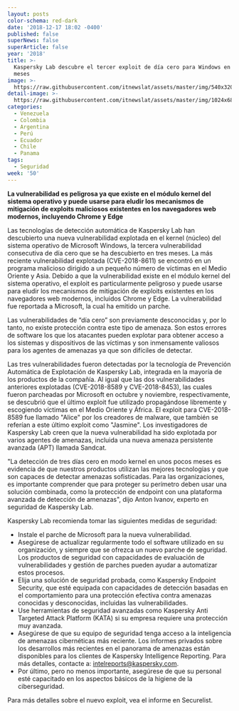 ```yaml
---
layout: posts
color-schema: red-dark
date: '2018-12-17 18:02 -0400'
published: false
superNews: false
superArticle: false
year: '2018'
title: >-
  Kaspersky Lab descubre el tercer exploit de día cero para Windows en tres
  meses  
image: >-
  https://raw.githubusercontent.com/itnewslat/assets/master/img/540x320/Vulnerabilidad-Windows-p.jpg
detail-image: >-
  https://raw.githubusercontent.com/itnewslat/assets/master/img/1024x680/Vulnerabilidad-Windows-g.jpg
categories:
  - Venezuela
  - Colombia
  - Argentina
  - Perú
  - Ecuador
  - Chile
  - Panama
tags:
  - Seguridad
week: '50'
---
```

**La vulnerabilidad es peligrosa ya que existe en el módulo kernel del sistema operativo y puede usarse para eludir los mecanismos de mitigación de exploits maliciosos existentes en los navegadores web modernos, incluyendo Chrome y Edge**

Las tecnologías de detección automática de Kaspersky Lab han descubierto una nueva vulnerabilidad explotada en el kernel (núcleo) del sistema operativo de Microsoft Windows, la tercera vulnerabilidad consecutiva de día cero que se ha descubierto en tres meses. La más reciente vulnerabilidad explotada (CVE-2018-8611) se encontró en un programa malicioso dirigido a un pequeño número de víctimas en el Medio Oriente y Asia. Debido a que la vulnerabilidad existe en el módulo kernel del sistema operativo, el exploit es particularmente peligroso y puede usarse para eludir los mecanismos de mitigación de exploits existentes en los navegadores web modernos, incluidos Chrome y Edge. La vulnerabilidad fue reportada a Microsoft, la cual ha emitido un parche.

Las vulnerabilidades de “día cero” son previamente desconocidas y, por lo tanto, no existe protección contra este tipo de amenaza. Son estos errores de software los que los atacantes pueden explotar para obtener acceso a los sistemas y dispositivos de las víctimas y son inmensamente valiosos para los agentes de amenazas ya que son difíciles de detectar.

Las tres vulnerabilidades fueron detectadas por la tecnología de Prevención Automática de Explotación de Kaspersky Lab, integrada en la mayoría de los productos de la compañía. Al igual que las dos vulnerabilidades anteriores explotadas (CVE-2018-8589 y CVE-2018-8453), las cuales fueron parcheadas por Microsoft en octubre y noviembre, respectivamente, se descubrió que el último exploit fue utilizado propagándose libremente y escogiendo víctimas en el Medio Oriente y África. El exploit para CVE-2018-8589 fue llamado "Alice" por los creadores de malware, que también se referían a este último exploit como "Jasmine". Los investigadores de Kaspersky Lab creen que la nueva vulnerabilidad ha sido explotada por varios agentes de amenazas, incluida una nueva amenaza persistente avanzada (APT) llamada Sandcat.

"La detección de tres días cero en modo kernel en unos pocos meses es evidencia de que nuestros productos utilizan las mejores tecnologías y que son capaces de detectar amenazas sofisticadas. Para las organizaciones, es importante comprender que para proteger su perímetro deben usar una solución combinada, como la protección de endpoint con una plataforma avanzada de detección de amenazas", dijo Anton Ivanov, experto en seguridad de Kaspersky Lab.

Kaspersky Lab recomienda tomar las siguientes medidas de seguridad:

- Instale el parche de Microsoft para la nueva vulnerabilidad.
- Asegúrese de actualizar regularmente todo el software utilizado en su organización, y siempre que se ofrezca un nuevo parche de seguridad. Los productos de seguridad con capacidades de evaluación de vulnerabilidades y gestión de parches pueden ayudar a automatizar estos procesos.
- Elija una solución de seguridad probada, como Kaspersky Endpoint Security, que esté equipada con capacidades de detección basadas en el comportamiento para una protección efectiva contra amenazas conocidas y desconocidas, incluidas las vulnerabilidades.
- Use herramientas de seguridad avanzadas como Kaspersky Anti Targeted Attack Platform (KATA) si su empresa requiere una protección muy avanzada.
- Asegúrese de que su equipo de seguridad tenga acceso a la inteligencia de amenazas cibernéticas más reciente. Los informes privados sobre los desarrollos más recientes en el panorama de amenazas están disponibles para los clientes de Kaspersky Intelligence Reporting. Para más detalles, contacte a: intelreports@kaspersky.com.
- Por último, pero no menos importante, asegúrese de que su personal esté capacitado en los aspectos básicos de la higiene de la ciberseguridad.

Para más detalles sobre el nuevo exploit, vea el informe en Securelist.

